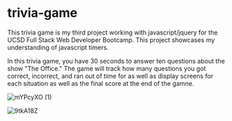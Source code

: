# trivia-game

This trivia game is my third project working with javascript/jquery for the UCSD Full Stack Web Developer Bootcamp. This project showcases my understanding of javascript timers. 

In this trivia game, you have 30 seconds to answer ten questions about the show "The Office." The game will track how many questions you got correct, incorrect, and ran out of time for as well as display screens for each situation as well as the final score at the end of the gamne. 

![mYPcyXO (1)](https://user-images.githubusercontent.com/50184318/61989846-26d1c300-afea-11e9-89e4-e5149a19de47.png)

![9tkA18Z](https://user-images.githubusercontent.com/50184318/61989851-351fdf00-afea-11e9-8076-796182c1a202.png)
